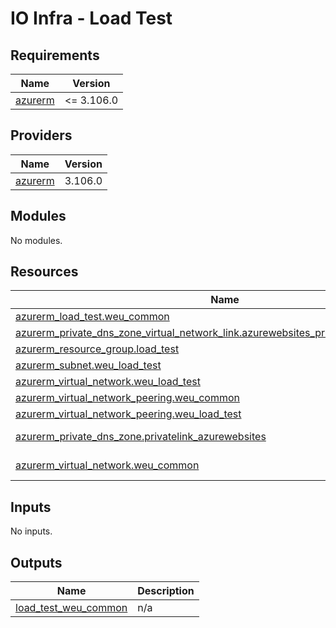 # IO Infra - Load Test

<!-- markdownlint-disable -->
<!-- BEGIN_TF_DOCS -->
## Requirements

| Name | Version |
|------|---------|
| <a name="requirement_azurerm"></a> [azurerm](#requirement\_azurerm) | <= 3.106.0 |

## Providers

| Name | Version |
|------|---------|
| <a name="provider_azurerm"></a> [azurerm](#provider\_azurerm) | 3.106.0 |

## Modules

No modules.

## Resources

| Name | Type |
|------|------|
| [azurerm_load_test.weu_common](https://registry.terraform.io/providers/hashicorp/azurerm/latest/docs/resources/load_test) | resource |
| [azurerm_private_dns_zone_virtual_network_link.azurewebsites_private_vnet_itn_common](https://registry.terraform.io/providers/hashicorp/azurerm/latest/docs/resources/private_dns_zone_virtual_network_link) | resource |
| [azurerm_resource_group.load_test](https://registry.terraform.io/providers/hashicorp/azurerm/latest/docs/resources/resource_group) | resource |
| [azurerm_subnet.weu_load_test](https://registry.terraform.io/providers/hashicorp/azurerm/latest/docs/resources/subnet) | resource |
| [azurerm_virtual_network.weu_load_test](https://registry.terraform.io/providers/hashicorp/azurerm/latest/docs/resources/virtual_network) | resource |
| [azurerm_virtual_network_peering.weu_common](https://registry.terraform.io/providers/hashicorp/azurerm/latest/docs/resources/virtual_network_peering) | resource |
| [azurerm_virtual_network_peering.weu_load_test](https://registry.terraform.io/providers/hashicorp/azurerm/latest/docs/resources/virtual_network_peering) | resource |
| [azurerm_private_dns_zone.privatelink_azurewebsites](https://registry.terraform.io/providers/hashicorp/azurerm/latest/docs/data-sources/private_dns_zone) | data source |
| [azurerm_virtual_network.weu_common](https://registry.terraform.io/providers/hashicorp/azurerm/latest/docs/data-sources/virtual_network) | data source |

## Inputs

No inputs.

## Outputs

| Name | Description |
|------|-------------|
| <a name="output_load_test_weu_common"></a> [load\_test\_weu\_common](#output\_load\_test\_weu\_common) | n/a |
<!-- END_TF_DOCS -->

